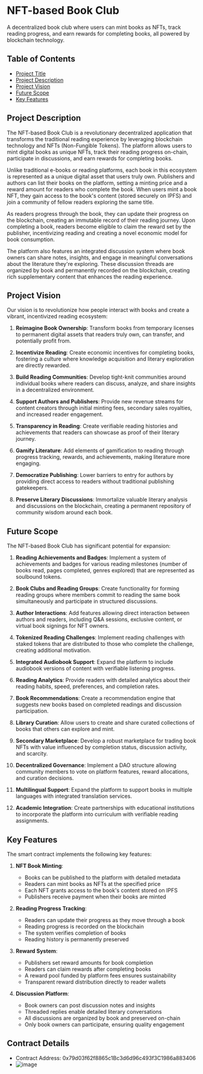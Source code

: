 # NFT-based Book Club

A decentralized book club where users can mint books as NFTs, track reading progress, and earn rewards for completing books, all powered by blockchain technology.

## Table of Contents
- [Project Title](#nft-based-book-club)
- [Project Description](#project-description)
- [Project Vision](#project-vision)
- [Future Scope](#future-scope)
- [Key Features](#key-features)

## Project Description

The NFT-based Book Club is a revolutionary decentralized application that transforms the traditional reading experience by leveraging blockchain technology and NFTs (Non-Fungible Tokens). The platform allows users to mint digital books as unique NFTs, track their reading progress on-chain, participate in discussions, and earn rewards for completing books.

Unlike traditional e-books or reading platforms, each book in this ecosystem is represented as a unique digital asset that users truly own. Publishers and authors can list their books on the platform, setting a minting price and a reward amount for readers who complete the book. When users mint a book NFT, they gain access to the book's content (stored securely on IPFS) and join a community of fellow readers exploring the same title.

As readers progress through the book, they can update their progress on the blockchain, creating an immutable record of their reading journey. Upon completing a book, readers become eligible to claim the reward set by the publisher, incentivizing reading and creating a novel economic model for book consumption.

The platform also features an integrated discussion system where book owners can share notes, insights, and engage in meaningful conversations about the literature they're exploring. These discussion threads are organized by book and permanently recorded on the blockchain, creating rich supplementary content that enhances the reading experience.

## Project Vision

Our vision is to revolutionize how people interact with books and create a vibrant, incentivized reading ecosystem:

1. **Reimagine Book Ownership**: Transform books from temporary licenses to permanent digital assets that readers truly own, can transfer, and potentially profit from.

2. **Incentivize Reading**: Create economic incentives for completing books, fostering a culture where knowledge acquisition and literary exploration are directly rewarded.

3. **Build Reading Communities**: Develop tight-knit communities around individual books where readers can discuss, analyze, and share insights in a decentralized environment.

4. **Support Authors and Publishers**: Provide new revenue streams for content creators through initial minting fees, secondary sales royalties, and increased reader engagement.

5. **Transparency in Reading**: Create verifiable reading histories and achievements that readers can showcase as proof of their literary journey.

6. **Gamify Literature**: Add elements of gamification to reading through progress tracking, rewards, and achievements, making literature more engaging.

7. **Democratize Publishing**: Lower barriers to entry for authors by providing direct access to readers without traditional publishing gatekeepers.

8. **Preserve Literary Discussions**: Immortalize valuable literary analysis and discussions on the blockchain, creating a permanent repository of community wisdom around each book.

## Future Scope

The NFT-based Book Club has significant potential for expansion:

1. **Reading Achievements and Badges**: Implement a system of achievements and badges for various reading milestones (number of books read, pages completed, genres explored) that are represented as soulbound tokens.

2. **Book Clubs and Reading Groups**: Create functionality for forming reading groups where members commit to reading the same book simultaneously and participate in structured discussions.

3. **Author Interactions**: Add features allowing direct interaction between authors and readers, including Q&A sessions, exclusive content, or virtual book signings for NFT owners.

4. **Tokenized Reading Challenges**: Implement reading challenges with staked tokens that are distributed to those who complete the challenge, creating additional motivation.

5. **Integrated Audiobook Support**: Expand the platform to include audiobook versions of content with verifiable listening progress.

6. **Reading Analytics**: Provide readers with detailed analytics about their reading habits, speed, preferences, and completion rates.

7. **Book Recommendations**: Create a recommendation engine that suggests new books based on completed readings and discussion participation.

8. **Library Curation**: Allow users to create and share curated collections of books that others can explore and mint.

9. **Secondary Marketplace**: Develop a robust marketplace for trading book NFTs with value influenced by completion status, discussion activity, and scarcity.

10. **Decentralized Governance**: Implement a DAO structure allowing community members to vote on platform features, reward allocations, and curation decisions.

11. **Multilingual Support**: Expand the platform to support books in multiple languages with integrated translation services.

12. **Academic Integration**: Create partnerships with educational institutions to incorporate the platform into curriculum with verifiable reading assignments.

## Key Features

The smart contract implements the following key features:

1. **NFT Book Minting**:
   - Books can be published to the platform with detailed metadata
   - Readers can mint books as NFTs at the specified price
   - Each NFT grants access to the book's content stored on IPFS
   - Publishers receive payment when their books are minted

2. **Reading Progress Tracking**:
   - Readers can update their progress as they move through a book
   - Reading progress is recorded on the blockchain
   - The system verifies completion of books
   - Reading history is permanently preserved

3. **Reward System**:
   - Publishers set reward amounts for book completion
   - Readers can claim rewards after completing books
   - A reward pool funded by platform fees ensures sustainability
   - Transparent reward distribution directly to reader wallets

4. **Discussion Platform**:
   - Book owners can post discussion notes and insights
   - Threaded replies enable detailed literary conversations
   - All discussions are organized by book and preserved on-chain
   - Only book owners can participate, ensuring quality engagement


## Contract Details
- Contract Address: 0x79d03f62f8865c1Bc3d6d96c493f3C1986a883406
- ![image](https://github.com/user-attachments/assets/1717a0ac-f7ab-4e6c-adbb-182c8451f52b)
